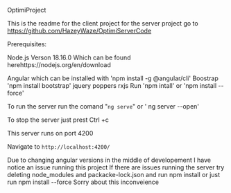 OptimiProject
 
This is the readme for the client project for the server project go to https://github.com/HazeyWaze/OptimiServerCode

Prerequisites: 

Node.js Verson 18.16.0 Which can be found herehttps://nodejs.org/en/download

Angular which can be installed with 'npm install -g @angular/cli'
Boostrap 'npm install bootstrap'
jquery
poppers
rxjs
Run 'npm intall' or 'npm install --force'

To run the server run the comand "`ng serve`" or ' ng server --open'

To stop the server just prest Ctrl +c

This server runs on port 4200

Navigate to `http://localhost:4200/`

Due to changing angular versions in the middle of developement I have notice an issue running this project
If there are issues running the server try deleting node_modules and packacke-lock.json and run npm install or just run npm install --force
Sorry about this inconveience
